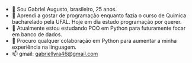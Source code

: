 - 👋 Sou Gabriel Augusto, brasileiro, 25 anos.
- 👀 Aprendi a gostar de programação enquanto fazia o curso de Química bacharelado pela UFAL. Hoje em dia estudo programação por querer.
- 🌱 Atualmente estou estudando POO em Python para futuramente focar em banco de dados. 
- 💞️ Procuro qualquer colaboração em Python para aumentar a minha experiência na linguagem.
- 📫 gmail: gabriellyra46@gmail.com

<!---
Bielbr123/Bielbr123 is a ✨ special ✨ repository because its `README.md` (this file) appears on your GitHub profile.
You can click the Preview link to take a look at your changes.
--->
